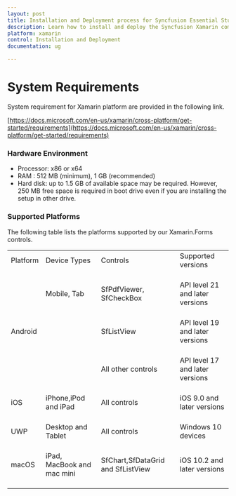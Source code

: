 ```yaml
---
layout: post
title: Installation and Deployment process for Syncfusion Essential Studio Xamarin products
description: Learn how to install and deploy the Syncfusion Xamarin component
platform: xamarin
control: Installation and Deployment
documentation: ug

---
```


# System Requirements

System requirement for Xamarin platform are provided in the following link. 

[https://docs.microsoft.com/en-us/xamarin/cross-platform/get-started/requirements](https://docs.microsoft.com/en-us/xamarin/cross-platform/get-started/requirements)

### Hardware Environment

* Processor: x86 or x64
* RAM : 512 MB (minimum), 1 GB (recommended)
* Hard disk: up to 1.5 GB of available space may be required. However, 250 MB free space is required in boot drive even if you are installing the setup in other drive.

### Supported Platforms

The following table lists the platforms supported by our Xamarin.Forms controls.

<table>
    <tr>
        <td>
            Platform
            <br/>
            <br/>
        </td>
        <td>
          Device Types
            <br/>
            <br/>
        </td>
          <td>
            Controls
            <br/>
            <br/>
        </td>
        <td>
            Supported versions
            <br/>
            <br/>
        </td>
    </tr>
    <tr>
        <td rowspan="3">
            Android
            <br/>
            <br/>
        </td>
        <td>
        Mobile, Tab
        <br/>
        <br/>
        </td>
        <td>
            SfPdfViewer, SfCheckBox
            <br/>
            <br/>
        </td>
         <td>
            API level 21 and later versions
            <br/>
            <br/>
        </td>
    </tr>
    <tr>
        <td>          
            <br/>
            <br/>
        </td>
        <td>
            SfListView
            <br/>
            <br/>
        </td>
         <td>
            API level 19 and later versions
            <br/>
            <br/>
        </td>
    </tr>
     <tr>
        <td>
           <br/>
           <br/>
        </td>
        <td>
            All other controls 
            <br/>
            <br/>
        </td>
         <td>
            API level 17 and later versions
            <br/>
            <br/>
        </td>
    </tr>
    <tr>
        <td>
            iOS
            <br/>
            <br/>
        </td>
        <td>
            iPhone,iPod and iPad
            <br/>
            <br/>
        </td>
          <td>
            All controls 
            <br/>
            <br/>
        </td>
        <td>
            iOS 9.0 and later versions
            <br/>
            <br/>
        </td>
    </tr>
    <tr>
        <td>
            UWP
            <br/>
            <br/>
        </td>
        <td>
           Desktop and Tablet
            <br/>
            <br/>
        </td>
          <td>
            All controls 
            <br/>
            <br/>
        </td>
        <td>
            Windows 10 devices
            <br/>
            <br/>
        </td>
    </tr>
<td>
            macOS
            <br/>
            <br/>
        </td>
        <td>
            iPad, MacBook and mac mini
             <br/>
             <br/>
        </td>
        <td>
            SfChart,SfDataGrid and SfListView
            <br/>
            <br/>
        </td>
         <td>
            iOS 10.2 and later versions
            <br/>
            <br/>
        </td>
    
</table>